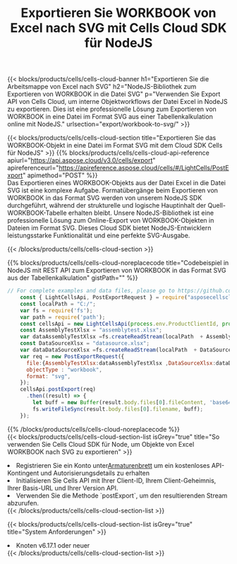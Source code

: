 ﻿---
title:  Exportieren Sie WORKBOOK von Excel nach SVG mit Cells Cloud SDK für NodeJS
description:  Aspose.Cells Cloud REST API unterstützt den Export von Dateien im {0}-Format in {1} mit {2}.
kwords:
howto:
---
{{< blocks/products/cells/cells-cloud-banner h1="Exportieren Sie die Arbeitsmappe von Excel nach SVG" h2="NodeJS-Bibliothek zum Exportieren von WORKBOOK in die Datei SVG" p="Verwenden Sie Export API von Cells Cloud, um interne Objektworkflows der Datei Excel in NodeJS zu exportieren. Dies ist eine professionelle Lösung zum Exportieren von WORKBOOK in eine Datei im Format SVG aus einer Tabellenkalkulation online mit NodeJS." urlsection="export/workbook-to-svg/" >}}

{{< blocks/products/cells/cells-cloud-section title="Exportieren Sie das WORKBOOK-Objekt in eine Datei im Format SVG mit dem Cloud SDK Cells für NodeJS" >}}
{{% blocks/products/cells/cells-cloud-api-reference apiurl="https://api.aspose.cloud/v3.0/cells/export" apireferenceurl="https://apireference.aspose.cloud/cells/#/LightCells/PostExport" apimethod="POST" %}}
<br/>
Das Exportieren eines WORKBOOK-Objekts aus der Datei Excel in die Datei SVG ist eine komplexe Aufgabe. Formatübergänge beim Exportieren von WORKBOOK in das Format SVG werden von unserem NodeJS SDK durchgeführt, während der strukturelle und logische Hauptinhalt der Quell-WORKBOOK-Tabelle erhalten bleibt. Unsere NodeJS-Bibliothek ist eine professionelle Lösung zum Online-Export von WORKBOOK-Objekten in Dateien im Format SVG. Dieses Cloud SDK bietet NodeJS-Entwicklern leistungsstarke Funktionalität und eine perfekte SVG-Ausgabe.

{{< /blocks/products/cells/cells-cloud-section >}}

{{% blocks/products/cells/cells-cloud-noreplacecode title="Codebeispiel in NodeJS mit REST API zum Exportieren von WORKBOOK in das Format SVG aus der Tabellenkalkulation" gistPath="" %}}
  
```js
// For complete examples and data files, please go to https://github.com/aspose-cells-cloud/aspose-cells-cloud-node/
    const { LightCellsApi, PostExportRequest } = require("asposecellscloud");
    const localPath = "C:/";
    var fs = require('fs');
    var path = require('path');
    const cellsApi = new LightCellsApi(process.env.ProductClientId, process.env.ProductClientSecret);
    const AssemblyTestXlsx = "assemblytest.xlsx";
    var dataAssemblyTestXlsx =fs.createReadStream(localPath  + AssemblyTestXlsx);
    const DataSourceXlsx = "datasource.xlsx";
    var dataDataSourceXlsx =fs.createReadStream(localPath  + DataSourceXlsx);
    var req = new PostExportRequest({
      file:{AssemblyTestXlsx:dataAssemblyTestXlsx ,DataSourceXlsx:dataDataSourceXlsx },
      objectType : "workbook",
      format: "svg",
    });
    cellsApi.postExport(req)
      .then((result) => {
        let buff = new Buffer(result.body.files[0].fileContent, 'base64');
        fs.writeFileSync(result.body.files[0].filename, buff);
    });
```
   
{{% /blocks/products/cells/cells-cloud-noreplacecode %}}
<br/>
{{< blocks/products/cells/cells-cloud-section-list isGrey="true" title="So verwenden Sie Cells Cloud SDK für Node, um Objekte von Excel WORKBOOK nach SVG zu exportieren" >}}
<li> Registrieren Sie ein Konto unter<a href="https://dashboard.aspose.cloud/">Armaturenbrett</a> um ein kostenloses API-Kontingent und Autorisierungsdetails zu erhalten</li>
<li>Initialisieren Sie Cells API mit Ihrer Client-ID, Ihrem Client-Geheimnis, Ihrer Basis-URL und Ihrer Version API.</li>
<li>Verwenden Sie die Methode `postExport`, um den resultierenden Stream abzurufen.</li>
{{< /blocks/products/cells/cells-cloud-section-list >}}

{{< blocks/products/cells/cells-cloud-section-list isGrey="true" title="System Anforderungen" >}}
<li>Knoten v6.17.1 oder neuer</li>
{{< /blocks/products/cells/cells-cloud-section-list >}}
